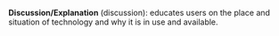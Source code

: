 **Discussion/Explanation** (discussion): educates users on the place and
situation of technology and why it is in use and available.
